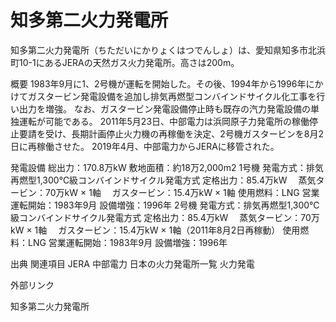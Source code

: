 # 知多第二火力発電所

知多第二火力発電所（ちただいにかりょくはつでんしょ）は、愛知県知多市北浜町10-1にあるJERAの天然ガス火力発電所。高さは200m。

概要
1983年9月に1、2号機が運転を開始した。その後、1994年から1996年にかけてガスタービン発電設備を追加し排気再燃型コンバインドサイクル化工事を行い出力を増強。
なお、ガスタービン発電設備停止時も既存の汽力発電設備の単独運転が可能である。
2011年5月23日、中部電力は浜岡原子力発電所の稼働停止要請を受け、長期計画停止火力機の再稼働を決定、2号機ガスタービンを8月2日に再稼働させた。
2019年4月、中部電力からJERAに移管された。

発電設備
総出力：170.8万kW
敷地面積：約18万2,000m2
1号機
発電方式：排気再燃型1,300℃級コンバインドサイクル発電方式
定格出力：85.4万kW
　蒸気タービン：70万kW × 1軸
　ガスタービン：15.4万kW × 1軸
使用燃料：LNG
営業運転開始：1983年9月
設備増強：1996年
2号機
発電方式：排気再燃型1,300℃級コンバインドサイクル発電方式
定格出力：85.4万kW
　蒸気タービン：70万kW × 1軸
　ガスタービン：15.4万kW × 1軸（2011年8月2日再稼動）
使用燃料：LNG
営業運転開始：1983年9月
設備増強：1996年

出典
関連項目
JERA
中部電力
日本の火力発電所一覧
火力発電

外部リンク

知多第二火力発電所